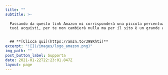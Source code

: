 ```yaml
---
title: ""
subtitle: >-
  
  Passando da questo link Amazon mi corrisponderà una piccola percentuale dei
  tuoi acquisti, per te non cambierà nulla ma per il sito è un grande aiuto 


  ## **[Clicca qui](https://amzn.to/398Khti)**
excerpt: "![](/images/logo_amazon.png)"
img_path: ""
post_button_label: Supporta
date: 2021-01-22T22:23:01.847Z
layout: page
---
```


